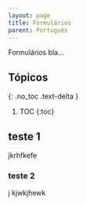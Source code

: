 ```yaml
---
layout: page
title: Formulários
parent: Português
---
```


Formulários bla...

## Tópicos
{: .no_toc .text-delta }

1. TOC
{:toc}

## teste 1

jkrhfkefe

### teste 2
 
j kjwkjhewk
